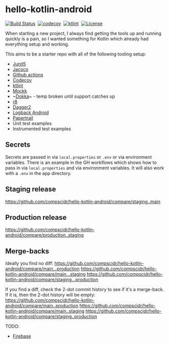 # hello-kotlin-android
[![Build Status](https://github.com/compscidr/hello-kotlin-android/workflows/Gradle%20Build/badge.svg)](https://github.com/compscidr/hello-kotlin-android/actions)&nbsp;
[![codecov](https://codecov.io/gh/compscidr/hello-kotlin-android/branch/main/graph/badge.svg?token=KQYUqNQ3Da)](https://codecov.io/gh/compscidr/hello-kotlin-android)&nbsp;
[![ktlint](https://img.shields.io/badge/code%20style-%E2%9D%A4-FF4081.svg)](https://ktlint.github.io/)&nbsp;
[![License](https://img.shields.io/badge/License-Apache%202.0-blue.svg)](https://opensource.org/licenses/Apache-2.0)

When starting a new project, I always find getting the tools up and running quickly is a pain, so I
wanted something for Kotlin which already had everything setup and working.

This aims to be a starter repo with all of the following tooling setup:
* [Junit5](https://junit.org/junit5/docs/current/user-guide/)
* [Jacoco](https://www.eclemma.org/jacoco/) 
* [Github actions](https://github.com/marketplace/actions/gradle-android)
* [Codecov](https://codecov.io/)
* [ktlint](https://ktlint.github.io/)
* [Mockk](https://mockk.io/ANDROID.html)
* ~[Dokka](https://github.com/Kotlin/dokka)~ - temp broken until support catches up
* [r8](https://android-developers.googleblog.com/2018/11/r8-new-code-shrinker-from-google-is.html)
* [Dagger2](https://medium.com/@elye.project/dagger-2-for-dummies-in-kotlin-with-one-page-simple-code-project-618a5f9f2fe8)
* [Logback Android](https://github.com/tony19/logback-android)
* [Papertrail](https://papertrailapp.com/)
* Unit test examples
* Instrumented test examples

## Secrets
Secrets are passed in via `local.properties` or `.env` or via environment variables. There is an example in the GH workflows which shows how to pass in via
`local.properties` and via environment variables. It will also work with a `.env` in the app directory.

## Staging release
https://github.com/compscidr/hello-kotlin-android/compare/staging..main

## Production release
https://github.com/compscidr/hello-kotlin-android/compare/production..staging

## Merge-backs
Ideally you find no diff:
https://github.com/compscidr/hello-kotlin-android/compare/main...production
https://github.com/compscidr/hello-kotlin-android/compare/main...staging
https://github.com/compscidr/hello-kotlin-android/compare/staging...production

If you find a diff, check the 2-dot commit history to see if it's a merge-back. If it is, then the 2-dot history will be empty:
https://github.com/compscidr/hello-kotlin-android/compare/main..production
https://github.com/compscidr/hello-kotlin-android/compare/main..staging
https://github.com/compscidr/hello-kotlin-android/compare/staging..production

TODO:
* [Firebase](https://firebase.google.com/docs/crashlytics)
